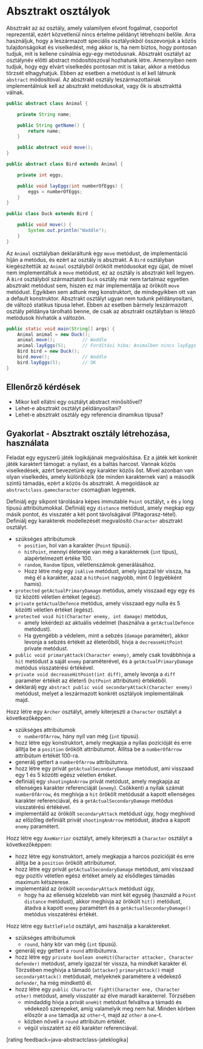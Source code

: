 # Absztrakt osztályok

Absztrakt az az osztály, amely valamilyen elvont fogalmat, csoportot reprezentál, ezért közvetlenül nincs értelme példányt létrehozni belőle. Arra használjuk, hogy a leszármazott speciális osztályokból összevonjuk a közös tulajdonságokat és viselkedést, még akkor is, ha nem biztos, hogy pontosan tudjuk, mit is kellene csinálnia egy-egy metódusnak. Absztrakt osztályt az osztálynév előtti abstract módosítószóval hozhatunk létre. Amennyiben nem tudjuk, hogy egy elvárt viselkedés pontosan mit is takar, akkor a metódus törzsét elhagyhatjuk. Ebben az esetben a metódust is el kell látnunk `abstract` módosítóval. Az absztrakt osztály leszármazottainak implementálniuk kell az absztrakt metódusokat, vagy ők is absztrakttá válnak.

```java
public abstract class Animal {

    private String name;

    public String getName() {
        return name;
    }

    public abstract void move();
}

public abstract class Bird extends Animal {

    private int eggs;

    public void layEggs(int numberOfEggs) {
        eggs = numberOfEggs;
    }
}

public class Duck extends Bird {

    public void move() {
        System.out.println("Waddle");
    }
}
```

Az `Animal` osztályban deklaráltunk egy `move` metódust, de implementáció híján a metódus, és ezért az osztály is absztrakt. A `Bird` osztályban kiegészítettük az `Animal` osztályból örökölt metódusokat egy újjal, de mivel nem implementáltuk a `move` metódust, ez az osztály is absztrakt kell legyen.  A `Bird` osztályból származtatott `Duck` osztály már nem tartalmaz egyetlen absztrakt metódust sem, hiszen ez már implementálja az örökölt `move` metódust. Egyikben sem adtunk meg konstruktort, de mindegyikben ott van a default konstruktor. Absztrakt osztályt ugyan nem tudunk példányosítani, de változó statikus típusa lehet. Ebben az esetben bármely leszármazott osztály példánya tárolható benne, de csak az absztrakt osztályban is létező metódusok hívhatók a változón.

```java
public static void main(String[] args) {
    Animal animal = new Duck();
    animal.move();			// Waddle
    animal.layEggs(5);		// Fordítási hiba: Animalben nincs layEggs metódus
    Bird bird = new Duck();
    bird.move();			// Waddle
    bird.layEggs(5);		// OK
}
```

## Ellenőrző kérdések
* Mikor kell ellátni egy osztályt abstract minősítővel?
* Lehet-e absztrakt osztályt példányosítani?
* Lehet-e absztrakt osztály egy referencia dinamikus típusa?

## Gyakorlat - Absztrakt osztály létrehozása, használata
Feladat egy egyszerű játék logikájának megvalósítása. Ez a játék két konkrét játék karaktert támogat: a nyilast,
és a baltás harcost. Vannak közös viselkedések, azért bevezetünk egy karakter közös őst. Mivel azonban van olyan viselkedés,
amely különbözik (de minden karakternek van) a második szintű támadás, ezért a közös ős absztrakt. A megoldások az
`abstractclass.gamecharacter` csomagban legyenek.

Definiálj egy síkpont tárolására képes immutable `Point` osztályt, `x` és `y` long típusú attribútumokkal.
Definiálj egy `distance` metódust, amely megkap egy másik pontot, és visszatér a két pont távolságával (Pitagorasz-tétel).
​    
Definiálj egy karakterek modellezését megvalósító `Character` absztrakt osztályt.

  * szükséges attribútumok
       * `position`, hol van a karakter (`Point` típusú).
       * `hitPoint`, mennyi életereje van még a karakternek (`int` típus), alapértelmezett értéke 100.
       * `random`, `Random` típus, véletlenszámok generálásához.
    * Hozz létre még egy `isAlive` metódust, amely igazzal tér vissza, ha még él a karakter, azaz a `hitPoint` nagyobb, mint 0 (egyébként hamis).
  * `protected` `getActualPrimaryDamage` metódus, amely visszaad egy egy és tíz közötti véletlen értéket (egész).
  * `private` `getActualDefence` metódus, amely visszaad egy nulla és 5 közötti véletlen értéket (egész).
  * `protected void hit(Character enemy, int damage)` metódus,
    * amely lekérdezi az aktuális védelmet (használva a `getActualDefence` metódust).
    * Ha gyengébb a védelem, mint a sebzés (`damage` paraméter), akkor levonja a sebzés értékét
    az életerőből, hívja a `decreaseHitPoint` private metódust.
  * `public void primaryAttack(Character enemy)`, amely csak továbbhívja a `hit` metódust a saját `enemy` paraméterével, és a
    `getActualPrimaryDamage` metódus visszatérési értékével.
  * `private void decreaseHitPoint(int diff)`, amely levonja a `diff` paraméter értékét az életerő
    (`hitPoint` attribútum) értékéből.
  * deklarálj egy `abstract public void secondaryAttack(Character enemy)` metódust, melyet a leszármazott konkrét osztályok
    implementálnak majd.

Hozz létre egy `Archer` osztályt, amely kiterjeszti a `Character` osztályt a következőképpen:

  * szükséges attribútumok
    * `numberOfArrow`, hány nyíl van még (`int` típusú).
  * hozz létre egy konstruktort, amely megkapja a nyílas pozícióját és erre állítja be a `position` örökölt attribútumot.
    Állítsa be a `numberOfArrow` attribútum értékét 100-ra.
  * generálj gettert a `numberOfArrow` attribútumra.
  * hozz létre egy privát `getActualSecondaryDamage` metódust, ami visszaad egy 1 és 5 közötti egész véletlen értéket.
  * definiálj egy `shootingAnArrow` privát metódust, amely megkapja az ellenséges karakter referenciáját (`enemy`). Csökkenti a
    nyílak számát `numberOfArrow`, és meghívja a `hit` örökölt metódusát a kapott ellenséges karakter referenciával, és a
    `getActualSecondaryDamage` metódus visszatérési értékével.
  * implementáld az örökölt `secondaryAttack` metódust úgy, hogy meghívod az előzőleg definiált privát `shootingAnArrow`
    metódust, átadva a kapott `enemy` paramétert.

Hozz létre egy `AxeWarrior` osztályt, amely kiterjeszti a `Character` osztályt a következőképpen:

  * hozz létre egy konstruktort, amely megkapja a harcos pozícióját és erre állítja be a `position` örökölt attribútumot.
  * hozz létre egy privát `getActualSecondaryDamage` metódust, ami visszaad egy pozitív véletlen egész értéket
      amely az elsődleges támadás maximum kétszerese.
  * implementáld az örökölt `secondaryAttack` metódust úgy,
    * hogy ha az ellenség közelebb van mint két egység (használd a `Point` `distance` metódust), akkor meghívja az örökölt `hit()` metódust,
    átadva a kapott `enemy` paramétert és a `getActualSecondaryDamage()` metódus visszatérési értékét.

Hozz létre egy `BattleField` osztályt, ami használja a karaktereket.

 * szükséges attribútumok
    * `round`, hány kör van még (`int` típusú).
 * generálj egy gettert a `round` attribútumra.
 * hozz létre egy `private boolean oneHit(Character attacker, Character defender)` metódust, amely igazzal tér vissza, ha
 mindkét karakter él. Törzsében meghívja a támadó (`attacker`) `primaryAttack()` majd `secondaryAttack()` metódusait, melyeknek
 paramétere a védekező `defender`, ha még mindkettő él.
  * hozz létre egy `public Character fight(Character one, Character other)` metódust, amely visszatér az élve maradt
    karakterrel.
    Törzsében
    * mindaddig hívja a privát `oneHit` metódust felváltva a támadó és védekező szerepeket,
    amíg valamelyik meg nem hal. Minden körben először a `one` támadja az `other`-t, majd az `other` a `one`-t.
    * közben növeli a `round` attribútum értékét.
    * végül visszatért az élő karakter referenciával.
	
[rating feedback=java-abstractclass-jateklogika]	

